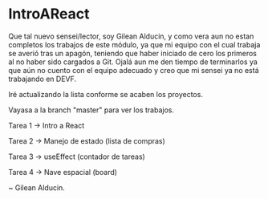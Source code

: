 # IntroAReact

Que tal nuevo sensei/lector, soy Gilean Alducin, y como vera aun no estan completos los trabajos 
de este módulo, ya que mi equipo con el cual trabaja se averió tras un apagón, teniendo que haber iniciado de cero
los primeros al no haber sido cargados a Git. Ojalá aun me den tiempo de terminarlos ya que aún no cuento con el equipo adecuado y creo que mi sensei ya no está trabajando en DEVF.

Iré actualizando la lista conforme se acaben los proyectos.

Vayasa a la branch "master" para ver los trabajos.

Tarea 1 -> Intro a React

Tarea 2 -> Manejo de estado (lista de compras)

Tarea 3 -> useEffect (contador de tareas)

Tarea 4 -> Nave espacial (board)

~ Gilean Alducin.
